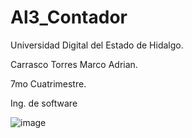 # Al3_Contador
Universidad Digital del Estado de Hidalgo.

Carrasco Torres Marco Adrian.

7mo Cuatrimestre.

Ing. de software


![image](https://github.com/AdriGPlayer/Al3_Contador/assets/130609122/9c705f53-f34d-4f71-9128-cbb590c901fe)



